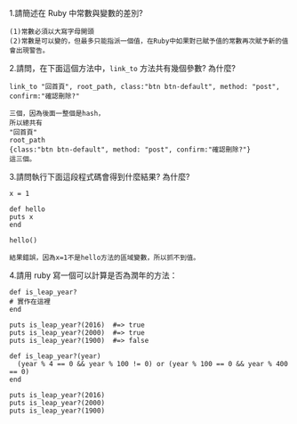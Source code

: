 1.請簡述在 Ruby 中常數與變數的差別?
```
(1)常數必須以大寫字母開頭
(2)常數是可以變的，但最多只能指派一個值，在Ruby中如果對已賦予值的常數再次賦予新的值會出現警告。
```

2.請問，在下面這個方法中，`link_to` 方法共有幾個參數? 為什麼?

```
link_to "回首頁", root_path, class:"btn btn-default", method: "post", confirm:"確認刪除?"
```
```
三個，因為後面一整個是hash，
所以總共有
"回首頁"
root_path
{class:"btn btn-default", method: "post", confirm:"確認刪除?"}
這三個。
```

3.請問執行下面這段程式碼會得到什麼結果? 為什麼?

```
x = 1

def hello
puts x
end

hello()
```
```
結果錯誤，因為x=1不是hello方法的區域變數，所以抓不到值。
```

4.請用 ruby 寫一個可以計算是否為潤年的方法：

```
def is_leap_year?
# 實作在這裡
end

puts is_leap_year?(2016)  #=> true
puts is_leap_year?(2000)  #=> true
puts is_leap_year?(1900)  #=> false
```
```
def is_leap_year?(year)
  (year % 4 == 0 && year % 100 != 0) or (year % 100 == 0 && year % 400 == 0)
end

puts is_leap_year?(2016)
puts is_leap_year?(2000)
puts is_leap_year?(1900)
```
